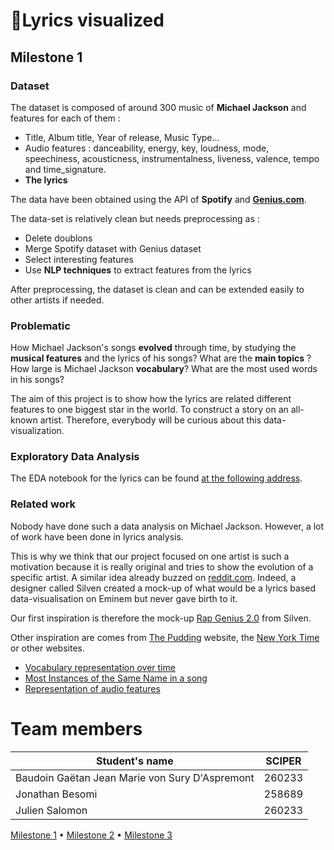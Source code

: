 # 🔮Lyrics visualized

## Milestone 1

### Dataset

The dataset is composed of around 300 music of **Michael Jackson** and features for each of them :

- Title, Album title, Year of release, Music Type…
- Audio features : danceability, energy, key, loudness, mode, speechiness, acousticness, instrumentalness, liveness, valence, tempo and time_signature.
- **The lyrics**

The data have been obtained using the API of **Spotify** and **[Genius.com](http://Genius.com)**.

The data-set is relatively clean but needs preprocessing as :

- Delete doublons
- Merge Spotify dataset with Genius dataset
- Select interesting features
- Use **NLP techniques** to extract features from the lyrics

After preprocessing, the dataset is clean and can be extended easily to other artists if needed.

### Problematic

How Michael Jackson's songs **evolved** through time, by studying the **musical features** and the lyrics of his songs?
What are the **main topics** ? How large is Michael Jackson **vocabulary**? What are the most used words in his songs?

The aim of this project is to show how the lyrics are related different features to one biggest star in the world. To construct a story on an all-known artist. Therefore, everybody will be curious about this data-visualization.

### Exploratory Data Analysis

The EDA notebook for the lyrics can be found [at the following address](./eda/eda_lyrics.ipynb).

### Related work

Nobody have done such a data analysis on Michael Jackson. However, a lot of work have been done in lyrics analysis.

This is why we think that our project focused on one artist is such a motivation because it is really original and tries to show the evolution of a specific artist. A similar idea already buzzed on [reddit.com](http://reddit.com). Indeed, a designer called Silven created a mock-up of what would be a lyrics based data-visualisation on Eminem but never gave birth to it.


Our first inspiration is therefore the mock-up [Rap Genius 2.0](https://medium.com/svilenk/data-visualization-uncovering-the-hidden-layers-of-hip-hop-lyrics-e6f97be1a932) from Silven.

Other inspiration are comes from [The Pudding](https://pudding.cool/archives/) website, the [New York Time](www.nytimes.com) or other websites.

- [Vocabulary representation over time](https://pudding.cool/projects/vocabulary/)
- [Most Instances of the Same Name in a song](https://pudding.cool/2019/05/names-in-songs/)
- [Representation of audio features](https://www.nytimes.com/interactive/2018/08/09/opinion/do-songs-of-the-summer-sound-the-same.html)



# Team members

| Student's name | SCIPER |
| -------------- | ------ |
|Baudoin Gaëtan Jean Marie von Sury D'Aspremont|260233|
|Jonathan Besomi|258689 |
|Julien Salomon |260233 |


[Milestone 1](#milestone-1-friday-3rd-april-5pm) • [Milestone 2](#milestone-2-friday-1st-may-5pm) • [Milestone 3](#milestone-3-thursday-28th-may-5pm)
